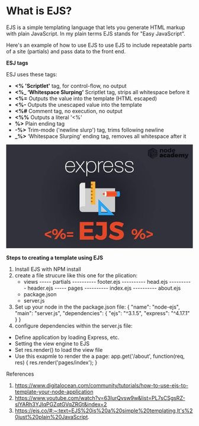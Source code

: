 # What is EJS? 

EJS is a simple templating language that lets you generate HTML markup with plain JavaScript. In my plain terms EJS stands for "Easy JavaScript".

Here's an example of how to use EJS to use EJS to include repeatable parts of a site (partials) and pass data to the front end.

**ESJ tags**

ESJ uses these tags:

* **<% 'Scriptlet'** tag, for control-flow, no output
* **<%_ ‘Whitespace Slurping’** Scriptlet tag, strips all whitespace before it
* **<%=** Outputs the value into the template (HTML escaped)
* **<%-** Outputs the unescaped value into the template
* **<%#** Comment tag, no execution, no output
* **<%%** Outputs a literal '<%'
* **%>** Plain ending tag
* **-%>** Trim-mode ('newline slurp') tag, trims following newline
* **_%>** ‘Whitespace Slurping’ ending tag, removes all whitespace after it


![EJS](images/ejs.jpeg)


**Steps to creating a template using EJS**

1. Install EJS with NPM install
1. create a file strucure like this one for the plication:
      - views
    ----- partials
    ---------- footer.ejs
    ---------- head.ejs
    ---------- header.ejs
    ----- pages
    ---------- index.ejs
    ---------- about.ejs
    - package.json
    - server.js
1. Set up your node in the the package.json file:
    {
      "name": "node-ejs",
      "main": "server.js",
      "dependencies": {
        "ejs": "^3.1.5",
        "express": "^4.17.1"
      }
    }
1. configure dependencies within the server.js file:
  * Define application by loading Express, etc.
  * Setting the view engine to EJS
  * Set res.render() to load the view file
  * Use this exapmle to render the a page:
    app.get('/about', function(req, res) {
      res.render('pages/index');
    }


References

1. https://www.digitalocean.com/community/tutorials/how-to-use-ejs-to-template-your-node-application
1. https://www.youtube.com/watch?v=63IurQvsw9w&list=PL7sCSgsRZ-slYARh3YJIqPGZqtGVqZRGt&index=2
1. https://ejs.co/#:~:text=EJS%20is%20a%20simple%20templating,It's%20just%20plain%20JavaScript.